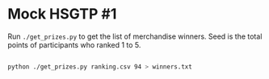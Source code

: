 # Mock HSGTP #1

Run `./get_prizes.py` to get the list of merchandise winners. Seed is the total points of participants who ranked 1 to 5.

```bash

python ./get_prizes.py ranking.csv 94 > winners.txt

```
